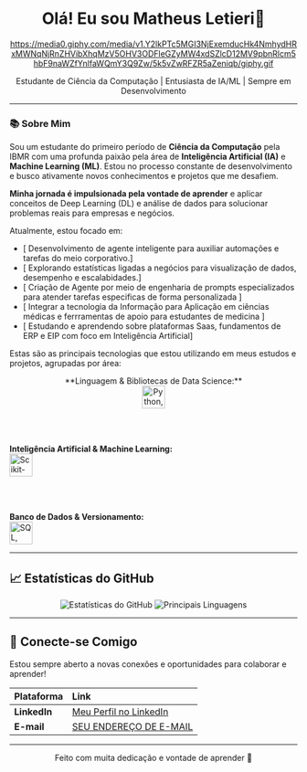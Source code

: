 <div align="center">
  <h1>Olá! Eu sou Matheus Letieri👋</h1>
  
https://media0.giphy.com/media/v1.Y2lkPTc5MGI3NjExemducHk4NmhydHRxMWNqNjRnZHVibXhqMzV5OHV3ODFleGZyMW4xdSZlcD12MV9pbnRlcm5hbF9naWZfYnlfaWQmY3Q9Zw/5k5vZwRFZR5aZeniqb/giphy.gif


  <p>Estudante de Ciência da Computação | Entusiasta de IA/ML | Sempre em Desenvolvimento</p>
</div>

---

### 📚 Sobre Mim

Sou um estudante do primeiro período de **Ciência da Computação** pela IBMR com uma profunda paixão pela área de **Inteligência Artificial (IA)** e **Machine Learning (ML)**. Estou no processo constante de desenvolvimento e busco ativamente novos conhecimentos e projetos que me desafiem.

**Minha jornada é impulsionada pela vontade de aprender** e aplicar conceitos de Deep Learning (DL) e análise de dados para solucionar problemas reais para empresas e negócios.

Atualmente, estou focado em:
- [ Desenvolvimento de agente inteligente para auxiliar automações e tarefas do meio corporativo.]
- [ Explorando estatísticas ligadas a negócios para visualização de dados, desempenho e escalabidades.]
- [ Criação de Agente por meio de engenharia de prompts especializados para atender tarefas especificas de forma personalizada ]
- [ Integrar a tecnologia da Informação para Aplicação em ciências médicas e ferrramentas de apoio para estudantes de medicina ]
- [ Estudando e aprendendo sobre plataformas Saas, fundamentos de ERP e EIP com foco em Inteligência Artificial]

Estas são as principais tecnologias que estou utilizando em meus estudos e projetos, agrupadas por área:

<p align="center">
  **Linguagem & Bibliotecas de Data Science:**
  <br>
  <img src="https://skillicons.dev/icons?i=python,pandas,numpy,streamlit" 
    alt="Python, Pandas, NumPy, Streamlit" height="40">
  
  <br><br>
  
  **Inteligência Artificial & Machine Learning:**
  <br>
  <img src="https://skillicons.dev/icons?i=scikitlearn,tensorflow,pytorch,jupyter" 
    alt="Scikit-learn (ML), TensorFlow (DL), PyTorch, Jupyter" height="40">
  
  <br><br>
  
  **Banco de Dados & Versionamento:**
  <br>
  <img src="https://skillicons.dev/icons?i=sql,git,github,docker" 
    alt="SQL, Git, GitHub, Docker" height="40">

  </p>

---

## 📈 Estatísticas do GitHub

<div align="center">
  <img src="https://github-readme-stats.vercel.app/api?username=SEU-USUARIO&show_icons=true&theme=radical&hide_border=true" alt="Estatísticas do GitHub" />
  <img src="https://github-readme-stats.vercel.app/api/top-langs/?username=SEU-USUARIO&layout=compact&theme=radical&hide_border=true&langs_count=6" alt="Principais Linguagens" />
</div>

---

## 📧 Conecte-se Comigo

Estou sempre aberto a novas conexões e oportunidades para colaborar e aprender!

| Plataforma | Link                                                   |
| :--- |:-------------------------------------------------------|
| **LinkedIn** | [Meu Perfil no LinkedIn](https://www.linkedin.com/in/matheus-letieri-448aa332a/)                             |
| **E-mail** | [SEU ENDEREÇO DE E-MAIL](matheusjoseletieri@gmail.com) |

---
<div align="center">
  <p>Feito com muita dedicação e vontade de aprender 🚀</p>
</div>